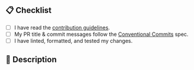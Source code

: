 ## 📋 Checklist

<!-- Please check all requirements are met using [x] -->

- [ ] I have read the [contribution guidelines](https://github.com/vyfor/cord.nvim/wiki/Contributing).
- [ ] My PR title & commit messages follow the [Conventional Commits](https://www.conventionalcommits.org/) spec.
- [ ] I have linted, formatted, and tested my changes.

## 📝 Description

<!-- Provide a clear and concise description of the changes made in this pull request -->